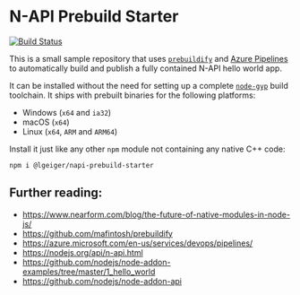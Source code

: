 # N-API Prebuild Starter

[![Build Status](https://dev.azure.com/lgeiger/napi-prebuild-starter/_apis/build/status/lgeiger.napi-prebuild-starter)](https://dev.azure.com/lgeiger/napi-prebuild-starter/_build/latest?definitionId=1)

This is a small sample repository that uses [`prebuildify`](https://github.com/mafintosh/prebuildify) and [Azure Pipelines](https://azure.microsoft.com/en-us/services/devops/pipelines/) to automatically build and publish a fully contained N-API hello world app.

It can be installed without the need for setting up a complete [`node-gyp`](https://github.com/nodejs/node-gyp) build toolchain. It ships with prebuilt binaries for the following platforms:
- Windows (`x64` and `ia32`) 
- macOS (`x64`)
- Linux (`x64`, `ARM` and `ARM64`)

Install it just like any other `npm` module not containing any native C++ code:
```shell
npm i @lgeiger/napi-prebuild-starter
```

## Further reading:
- https://www.nearform.com/blog/the-future-of-native-modules-in-node-js/
- https://github.com/mafintosh/prebuildify
- https://azure.microsoft.com/en-us/services/devops/pipelines/
- https://nodejs.org/api/n-api.html
- https://github.com/nodejs/node-addon-examples/tree/master/1_hello_world
- https://github.com/nodejs/node-addon-api
